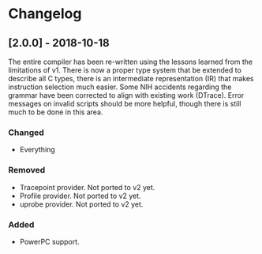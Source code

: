 # Changelog

## [2.0.0] - 2018-10-18

The entire compiler has been re-written using the lessons learned from
the limitations of v1. There is now a proper type system that be
extended to describe all C types, there is an intermediate
representation (IR) that makes instruction selection much easier. Some
NIH accidents regarding the grammar have been corrected to align with
existing work (DTrace). Error messages on invalid scripts should be
more helpful, though there is still much to be done in this area.

### Changed
- Everything

### Removed
- Tracepoint provider. Not ported to v2 yet.
- Profile provider. Not ported to v2 yet.
- uprobe provider. Not ported to v2 yet.

### Added
- PowerPC support.
